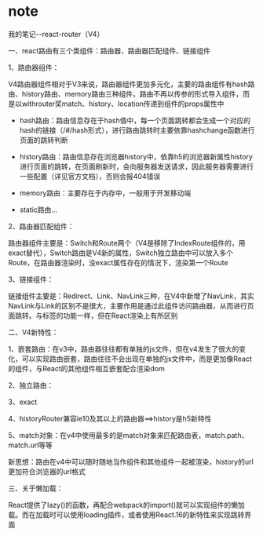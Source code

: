 # note
我的笔记--react-router（V4）

一、react路由有三个类组件：路由器、路由器匹配组件、链接组件

1、路由器组件：

V4路由器组件相对于V3来说，路由器组件更加多元化，主要的路由组件有hash路由、history路由、memory路由三种组件，路由不再以传参的形式导入组件，而是以withrouter奖match、history、location传递到组件的props属性中

- hash路由：路由信息存在于hash值中，每一个页面跳转都会生成一个对应的hash的链接（/#/hash形式），进行路由跳转时主要依靠hashchange函数进行页面的跳转判断

- history路由：路由信息存在浏览器history中，依靠h5的浏览器新属性history进行页面的跳转，在页面刷新时，会向服务器发送请求，因此服务器需要进行一些配置（详见官方文档），否则会报404错误

- memory路由：主要存在于内存中，一般用于开发移动端

- static路由...

2、路由器匹配组件：

路由器组件主要是：Switch和Route两个（V4是移除了IndexRoute组件的，用exact替代），Switch路由是V4新的属性，Switch独立路由中可以放入多个Route，在路由器渲染时，没exact属性存在的情况下，渲染第一个Route

3、链接组件：

链接组件主要是：Redirect、Link、NavLink三种，在V4中新增了NavLink，其实NavLink与Link的区别不是很大，主要作用是通过此组件访问路由器，从而进行页面跳转。与<a>标签的功能一样，但在React渲染上有所区别

二、V4新特性：

1、嵌套路由：在v3中，路由器往往都有单独的js文件，但在v4发生了很大的变化，可以实现路由嵌套，路由往往不会出现在单独的js文件中，而是更加像React的组件，与React的其他组件相互嵌套配合渲染dom

2、独立路由：<Switch>

3、exact

4、historyRouter兼容ie10及其以上的路由器==>history是h5新特性

5、match对象：在v4中使用最多的是match对象来匹配路由表，match.path、match.url等等

新思想：路由在v4中可以随时随地当作组件和其他组件一起被渲染，history的url更加符合浏览器的url格式

三、关于懒加载：

React提供了lazy()的函数，再配合webpack的import()就可以实现组件的懒加载。而在加载时可以使用loading插件，或者使用React.16的新特性来实现跳转界面
